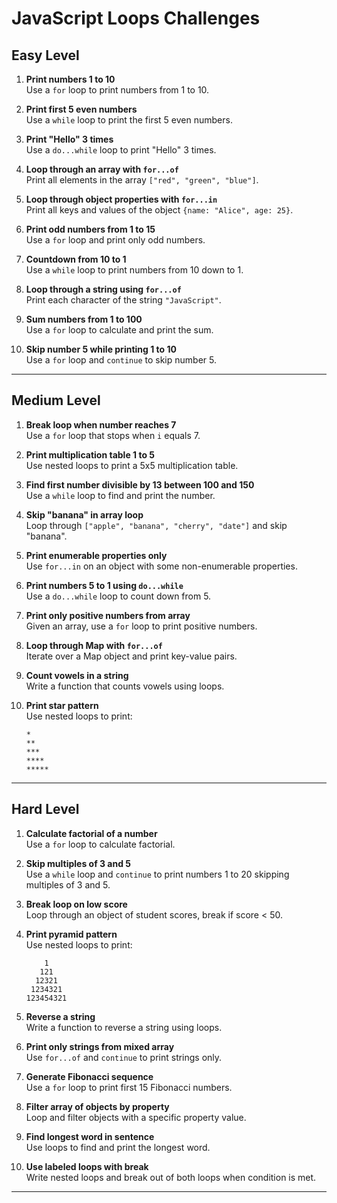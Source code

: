 # JavaScript Loops Challenges

## Easy Level

1. **Print numbers 1 to 10**  
   Use a `for` loop to print numbers from 1 to 10.

2. **Print first 5 even numbers**  
   Use a `while` loop to print the first 5 even numbers.

3. **Print "Hello" 3 times**  
   Use a `do...while` loop to print "Hello" 3 times.

4. **Loop through an array with `for...of`**  
   Print all elements in the array `["red", "green", "blue"]`.

5. **Loop through object properties with `for...in`**  
   Print all keys and values of the object `{name: "Alice", age: 25}`.

6. **Print odd numbers from 1 to 15**  
   Use a `for` loop and print only odd numbers.

7. **Countdown from 10 to 1**  
   Use a `while` loop to print numbers from 10 down to 1.

8. **Loop through a string using `for...of`**  
   Print each character of the string `"JavaScript"`.

9. **Sum numbers from 1 to 100**  
   Use a `for` loop to calculate and print the sum.

10. **Skip number 5 while printing 1 to 10**  
    Use a `for` loop and `continue` to skip number 5.

---

## Medium Level

1. **Break loop when number reaches 7**  
   Use a `for` loop that stops when `i` equals 7.

2. **Print multiplication table 1 to 5**  
   Use nested loops to print a 5x5 multiplication table.

3. **Find first number divisible by 13 between 100 and 150**  
   Use a `while` loop to find and print the number.

4. **Skip "banana" in array loop**  
   Loop through `["apple", "banana", "cherry", "date"]` and skip "banana".

5. **Print enumerable properties only**  
   Use `for...in` on an object with some non-enumerable properties.

6. **Print numbers 5 to 1 using `do...while`**  
   Use a `do...while` loop to count down from 5.

7. **Print only positive numbers from array**  
   Given an array, use a `for` loop to print positive numbers.

8. **Loop through Map with `for...of`**  
   Iterate over a Map object and print key-value pairs.

9. **Count vowels in a string**  
   Write a function that counts vowels using loops.

10. **Print star pattern**  
    Use nested loops to print:
    ```
    *
    **
    ***
    ****
    *****
    ```

---

## Hard Level

1. **Calculate factorial of a number**  
   Use a `for` loop to calculate factorial.

2. **Skip multiples of 3 and 5**  
   Use a `while` loop and `continue` to print numbers 1 to 20 skipping multiples of 3 and 5.

3. **Break loop on low score**  
   Loop through an object of student scores, break if score < 50.

4. **Print pyramid pattern**  
   Use nested loops to print:

   ```
       1
      121
     12321
    1234321
   123454321
   ```

5. **Reverse a string**  
   Write a function to reverse a string using loops.

6. **Print only strings from mixed array**  
   Use `for...of` and `continue` to print strings only.

7. **Generate Fibonacci sequence**  
   Use a `for` loop to print first 15 Fibonacci numbers.

8. **Filter array of objects by property**  
   Loop and filter objects with a specific property value.

9. **Find longest word in sentence**  
   Use loops to find and print the longest word.

10. **Use labeled loops with break**  
    Write nested loops and break out of both loops when condition is met.

---
